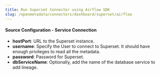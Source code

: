 ```yaml
---
title: Run Superset Connector using Airflow SDK
slug: /openmetadata/connectors/dashboard/superset/airflow
---
```


<ConnectorIntro connector="Superset" goal="Airflow"/>

<Requirements />

<MetadataIngestionServiceDev service="dashboard" connector="Superset" goal="Airflow"/>

<h4>Source Configuration - Service Connection</h4>

- **hostPort**: URL to the Superset instance.
- **username**: Specify the User to connect to Superset. It should have enough privileges to read all the metadata.
- **password**: Password for Superset.
- **dbServiceName**: Optionally, add the name of the database service to add lineage.

<MetadataIngestionConfig service="dashboard" connector="Superset" goal="Airflow" />
